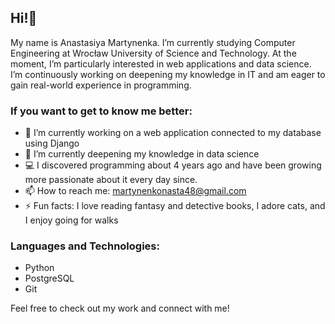 ## Hi!👋
My name is Anastasiya Martynenka. I’m currently studying Computer Engineering at Wrocław University of Science and Technology. At the moment, I’m particularly interested in web applications and data science. I’m continuously working on deepening my knowledge in IT and am eager to gain real-world experience in programming.

### If you want to get to know me better:

- 🔭 I’m currently working on a web application connected to my database using Django
- 🌱 I’m currently deepening my knowledge in data science
- 💻 I discovered programming about 4 years ago and have been growing more passionate about it every day since.
- 📫 How to reach me: martynenkonasta48@gmail.com
- ⚡ Fun facts: I love reading fantasy and detective books, I adore cats, and I enjoy going for walks

### Languages and Technologies:

- Python
- PostgreSQL
- Git

Feel free to check out my work and connect with me!
